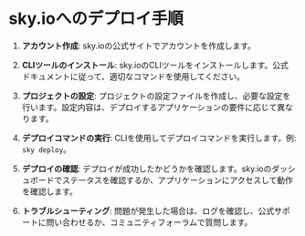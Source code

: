 # sky.ioへのデプロイ手順

1. **アカウント作成**: sky.ioの公式サイトでアカウントを作成します。

2. **CLIツールのインストール**: sky.ioのCLIツールをインストールします。公式ドキュメントに従って、適切なコマンドを使用してください。

3. **プロジェクトの設定**: プロジェクトの設定ファイルを作成し、必要な設定を行います。設定内容は、デプロイするアプリケーションの要件に応じて異なります。

4. **デプロイコマンドの実行**: CLIを使用してデプロイコマンドを実行します。例: `sky deploy`。

5. **デプロイの確認**: デプロイが成功したかどうかを確認します。sky.ioのダッシュボードでステータスを確認するか、アプリケーションにアクセスして動作を確認します。

6. **トラブルシューティング**: 問題が発生した場合は、ログを確認し、公式サポートに問い合わせるか、コミュニティフォーラムで質問します。
